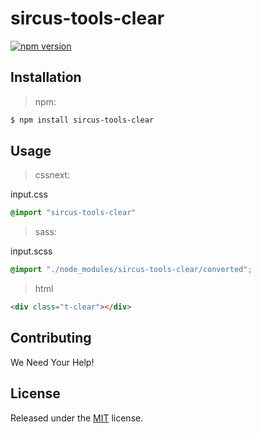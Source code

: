 # sircus-tools-clear

[![npm version](https://img.shields.io/npm/v/sircus-tools-clear.svg?style=flat)](https://www.npmjs.com/package/sircus-tools-clear)

## Installation

> npm:

```bash
$ npm install sircus-tools-clear
```

## Usage

> cssnext:

input.css
```css
@import "sircus-tools-clear"
```

> sass:

input.scss
```scss
@import "./node_modules/sircus-tools-clear/converted";
```


> html

```html
<div class="t-clear"></div>
```


## Contributing

We Need Your Help!


## License
Released under the [MIT](https://github.com/sircus/license/blob/master/LICENSE) license.
